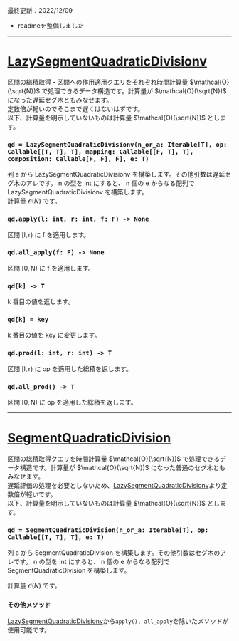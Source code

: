 最終更新：2022/12/09

- readmeを整備しました


_____

# [LazySegmentQuadraticDivisionv](https://github.com/titanium-22/Library/blob/main/QuadraticDivision/LazySegmentQuadraticDivisionv.py)
区間の総積取得・区間への作用適用クエリをそれぞれ時間計算量 $\mathcal{O}(\sqrt{N})$ で処理できるデータ構造です。計算量が $\mathcal{O}(\sqrt{N})$ になった遅延セグ木ともみなせます。  
定数倍が軽いのでそこまで遅くはないはずです。  
以下、計算量を明示していないものは計算量 $\mathcal{O}(\sqrt{N})$ とします。  

### `qd = LazySegmentQuadraticDivisionv(n_or_a: Iterable[T], op: Callable[[T, T], T], mapping: Callable[[F, T], T], composition: Callable[F, F], F], e: T)`
列 $\mathsf{a}$ から $\mathsf{LazySegmentQuadraticDivisionv}$ を構築します。その他引数は遅延セグ木のアレです。
$\mathsf{n}$ の型を $\mathsf{int}$ にすると、 $\mathsf{n}$ 個の $\mathsf{e}$ からなる配列で $\mathsf{LazySegmentQuadraticDivisionv}$ を構築します。  
計算量 $\mathcal{O}(N)$ です。

### `qd.apply(l: int, r: int, f: F) -> None`
区間 $\mathsf{\left[l, r\right)}$ に $\mathsf{f}$ を適用します。

### `qd.all_apply(f: F) -> None`
区間 $\mathsf{\left[0, N\right)}$ に $\mathsf{f}$ を適用します。

### `qd[k] -> T`
$\mathsf{k}$ 番目の値を返します。

### `qd[k] = key`
$\mathsf{k}$ 番目の値を $\mathsf{key}$ に変更します。

### `qd.prod(l: int, r: int) -> T`
区間 $\mathsf{\left[l, r\right)}$ に $\mathsf{op}$ を適用した総積を返します。

### `qd.all_prod() -> T`
区間 $\mathsf{\left[0, N\right)}$ に $\mathsf{op}$ を適用した総積を返します。


_____
# [SegmentQuadraticDivision](https://github.com/titanium-22/Library/blob/main/QuadraticDivision/SegmentQuadraticDivision.py)

区間の総積取得クエリを時間計算量 $\mathcal{O}(\sqrt{N})$ で処理できるデータ構造です。計算量が $\mathcal{O}(\sqrt{N})$ になった普通のセグ木ともみなせます。  
遅延評価の処理を必要としないため、[LazySegmentQuadraticDivisionv](https://github.com/titanium-22/Library/blob/main/QuadraticDivision/QuadraticDivision.py)より定数倍が軽いです。  
以下、計算量を明示していないものは計算量 $\mathcal{O}(\sqrt{N})$ とします。  


### `qd = SegmentQuadraticDivision(n_or_a: Iterable[T], op: Callable[[T, T], T], e: T)`
列 $\mathsf{a}$ から $\mathsf{SegmentQuadraticDivision}$ を構築します。その他引数はセグ木のアレです。
$\mathsf{n}$ の型を $\mathsf{int}$ にすると、 $\mathsf{n}$ 個の $\mathsf{e}$ からなる配列で $\mathsf{SegmentQuadraticDivision}$ を構築します。  

計算量 $\mathcal{O}(N)$ です。

### `その他メソッド`
[LazySegmentQuadraticDivisionv](https://github.com/titanium-22/Library/blob/main/QuadraticDivision/QuadraticDivision.py)から`apply(), all_apply`を除いたメソッドが使用可能です。
